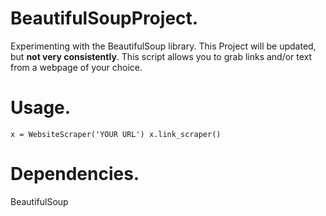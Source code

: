 # BeautifulSoupProject.
Experimenting with the BeautifulSoup library. This Project will be updated, but **not very consistently**. This script allows you to grab links and/or text
from a webpage of your choice.

# Usage.
`x = WebsiteScraper('YOUR URL')
x.link_scraper()`

# Dependencies.
BeautifulSoup
